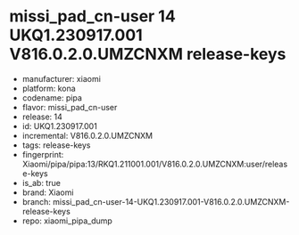 # missi_pad_cn-user 14 UKQ1.230917.001 V816.0.2.0.UMZCNXM release-keys
- manufacturer: xiaomi
- platform: kona
- codename: pipa
- flavor: missi_pad_cn-user
- release: 14
- id: UKQ1.230917.001
- incremental: V816.0.2.0.UMZCNXM
- tags: release-keys
- fingerprint: Xiaomi/pipa/pipa:13/RKQ1.211001.001/V816.0.2.0.UMZCNXM:user/release-keys
- is_ab: true
- brand: Xiaomi
- branch: missi_pad_cn-user-14-UKQ1.230917.001-V816.0.2.0.UMZCNXM-release-keys
- repo: xiaomi_pipa_dump
